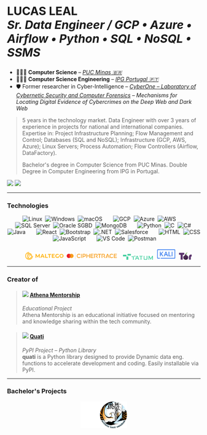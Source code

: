 <h2 style="font-size: 30px;">
  <strong>LUCAS LEAL</strong><br>
  <em>Sr. Data Engineer / GCP • Azure • Airflow • Python • SQL • NoSQL • SSMS</em>
</h2>

- 👨🏻‍💻 **Computer Science** – [_PUC Minas 🇧🇷_](https://computacao.pucpcaldas.br/)
- 👨🏻‍💻 **Computer Science Engineering** – [_IPG Portugal 🇵🇹_](https://politecnicoguarda.pt/)
- 🛡️ Former researcher in Cyber-Intelligence – [_CyberOne – Laboratory of Cybernetic Security and Computer Forensics_](https://sites.google.com/view/cyberonelab)
  – _Mechanisms for Locating Digital Evidence of Cybercrimes on the Deep Web and Dark Web_

> 5 years in the technology market. Data Engineer with over 3 years of experience in projects for national and international companies. Expertise in: Project Infrastructure Planning; Flow Management and Control; Databases (SQL and NoSQL); Infrastructure (GCP, AWS, Azure); Linux Servers; Process Automation; Flow Controllers (Airflow, DataFactory).
> 
> Bachelor's degree in Computer Science from PUC Minas. Double Degree in Computer Engineering from IPG in Portugal.

<div align="left">
  <a target="_blank" href="https://www.linkedin.com/in/lucas-leal-"><img src="https://img.shields.io/badge/LinkedIn-0B65C3?style=for-the-badge&logo=linkedin&logoColor=white"></a>
  <a target="_blank" href="https://lucaslealll.github.io/lucaslealll"><img src="https://img.shields.io/badge/WebSite-black?style=for-the-badge&logo=icloud&logoColor=black&color=D63447"></a>
<!--   <a target="_blank" href="https://github.com/lucaslealll"><img src="https://img.shields.io/badge/GitHub-black?style=for-the-badge&logo=github&logoColor=white"></a> -->
</div>

<hr>

### Technologies

<div align="center" style="pointer-events: none;">
  <!-- Sistemas Operacionais -->
  <img title="Linux"    height="30" src="https://cdn.jsdelivr.net/gh/devicons/devicon/icons/linux/linux-original.svg"/>
  <img width="0"/>
  <img title="Windows"  height="30" src="https://cdn.jsdelivr.net/gh/devicons/devicon/icons/windows8/windows8-original.svg"/>
  <img width="0"/>
  <img title="macOS"    height="30" src="https://cdn.simpleicons.org/apple/B0BEC5"/>

  <!-- Nuvem -->
  <img width="20"/>
  <img title="GCP"    height="30" src="https://skillicons.dev/icons?i=gcp"/>
  <img width="0"/>
  <img title="Azure"  height="30" src="https://skillicons.dev/icons?i=azure"/>
  <img width="0"/>
  <img title="AWS"    height="30" src="https://skillicons.dev/icons?i=aws"/>

  <!-- Bancos de Dados -->
  <img width="20"/>
  <img title="SQL Server"  height="30" src="https://cdn.jsdelivr.net/gh/devicons/devicon/icons/microsoftsqlserver/microsoftsqlserver-plain.svg"/>
  <img width="0"/>
  <img title="Oracle SGBD" height="30" src="https://upload.wikimedia.org/wikipedia/commons/e/e1/Oracle_Corporation_logo.svg"/>
  <img width="0"/>
  <img title="MongoDB"     height="30" src="https://skillicons.dev/icons?i=mongodb"/>

  <!-- Linguagens de Programação -->
  <img width="20"/>
  <img title="Python" height="30" src="https://skillicons.dev/icons?i=py"/>
  <img width="0"/>
  <img title="C"      height="30" src="https://skillicons.dev/icons?i=c"/>
  <img width="0"/>
  <img title="C#"     height="30" src="https://skillicons.dev/icons?i=cs"/>
  <img width="0"/>
  <img title="Java"   height="30" src="https://skillicons.dev/icons?i=java"/>

  <!-- Frameworks e Bibliotecas -->
  <img width="20"/>
  <img title="React"      height="30" src="https://skillicons.dev/icons?i=react"/>
  <img width="0"/>
  <img title="Bootstrap"  height="30" src="https://skillicons.dev/icons?i=bootstrap"/>
  <img width="0"/>
  <img title=".NET"       height="30" src="https://skillicons.dev/icons?i=dotnet"/>
  <img width="0"/>
  <img title="Salesforce" height="30" src="https://cdn.jsdelivr.net/gh/devicons/devicon/icons/salesforce/salesforce-original.svg"/>
  
  <!-- Desenvolvimento Web -->
  <img width="20"/>
  <img title="HTML"       height="30" src="https://skillicons.dev/icons?i=html"/>
  <img width="0"/>
  <img title="CSS"        height="30" src="https://skillicons.dev/icons?i=css"/>
  <img width="0"/>
  <img title="JavaScript" height="30" src="https://skillicons.dev/icons?i=js"/>

  <!-- Ferramentas de Desenvolvimento -->
  <img width="20"/>
  <img title="VS Code" height="30" src="https://skillicons.dev/icons?i=vscode"/>
  <img width="0"/>
  <img title="Postman" height="30" src="https://skillicons.dev/icons?i=postman"/>

  <br>
  <br>
  
  <!-- Ferramentas Forense -->
  <img width="20"/>
  <img title="Maltego"     height="20" height="30" src="images/icons/maltego.png">
  <img width="0"/>
  <img title="CipherTrace" height="20" height="30" src="images/icons/ciphertrace.png">
  <img width="0"/>
  <img title="TATUM"       height="15" height="30" src="images/icons/tatum.png">
  <img width="0"/>
  <img title="Kali Linux"  height="30" height="30" src="images/icons/kali.svg">
  <img width="0"/>
  <img title="TOR"         height="20" height="30" src="images/icons/tor.png">
</div>

<hr>

### Creator of

> #### <img height="50" src="https://github.com/athena-mentorship.png"/> [Athena Mentorship](https://github.com/athena-mentorship)
> _Educational Project_ <br> Athena Mentorship is an educational initiative focused on mentoring and knowledge sharing within the tech community.  


> #### <img height="50" src="https://github.com/quati-dev.png"/> [Quati](https://github.com/quati-dev/quati) <br>
> _PyPI Project – Python Library_ <br> **quati** is a Python library designed to provide Dynamic data eng. functions to accelerate development and coding. Easily installable via PyPI.

<hr>

### Bachelor's Projects

<div align="center" style="display: flex; justify-content: center">
    <a target="_blank" href="https://github.com/lucaslealll-puc-cc" style="text-decoration: none; color: inherit;">
        <img title="PUC" height="70" src="assets/logo-puc-color.svg">
    </a> 
    <a target="_blank" href="https://github.com/lucaslealll-ipg-ei" style="text-decoration: none; color: inherit;">
        <img title="IPG" height="70" src="assets/logo-ipg-color.png">
    </a>
</div>


<!-- | Tech              | Projects                                                                                                                                                                                                                                                                                                                                                                                                                                                                                                                                                                                                                                                                                                                                                                                                                                                                                                                                                                                                                                                                                                                                                                                                                                                                                                              |
| ----------------- | --------------------------------------------------------------------------------------------------------------------------------------------------------------------------------------------------------------------------------------------------------------------------------------------------------------------------------------------------------------------------------------------------------------------------------------------------------------------------------------------------------------------------------------------------------------------------------------------------------------------------------------------------------------------------------------------------------------------------------------------------------------------------------------------------------------------------------------------------------------------------------------------------------------------------------------------------------------------------------------------------------------------------------------------------------------------------------------------------------------------------------------------------------------------------------------------------------------------------------------------------------------------------------------------------------------------- |
| **Python**        | [Data Science Notebooks](https://github.com/lucaslealll/puc-ciencia-computacao?tab=readme-ov-file#data-analysis-and-manipulation) · [Research Cryptocurrency Tracker (Private)](https://github.com/lucaslealll/pibic-projeto-28131-2022-cripto-tracker) · [Accelerate Data Eng. Productivity](https://github.com/lucaslealll/data-task-accelerator) · [Instagram Map Followers & Unfollowers](https://github.com/lucaslealll/instagram-followers-unfollowers)                                                                                                                                                                                                                                                                                                                                                                                                                                                                                                                                                                                                                                                                                                                                                                                                                                                         |
| **PUC Minas**     | [Assembly](https://github.com/lucaslealll/assembly-mips) · [Automatons](https://github.com/lucaslealll/puc-ciencia-computacao?tab=readme-ov-file#-automatons) · [Shell Script](https://github.com/lucaslealll/estudo-shell-script) · [Blender](https://github.com/lucaslealll/puc-ciencia-computacao?tab=readme-ov-file#-blender) · [C](https://github.com/lucaslealll/puc-ciencia-computacao?tab=readme-ov-file#-c) · [C++](https://github.com/lucaslealll/puc-ciencia-computacao?tab=readme-ov-file#-c-1) · [CoppeliaSim](https://github.com/lucaslealll/puc-ciencia-computacao?tab=readme-ov-file#-coppeliasim---robots-sensors-and-applications) · [Java](https://github.com/lucaslealll/puc-ciencia-computacao?tab=readme-ov-file#-java) · [Lisp](https://github.com/lucaslealll/puc-ciencia-computacao?tab=readme-ov-file#-lisp) · [Lua](https://github.com/lucaslealll/puc-ciencia-computacao?tab=readme-ov-file#-lisp) · [Pascal](https://github.com/lucaslealll/puc-ciencia-computacao?tab=readme-ov-file#-pascal) · [Prolog](https://github.com/lucaslealll/puc-ciencia-computacao?tab=readme-ov-file#-prolog) · [Python](https://github.com/lucaslealll/puc-ciencia-computacao?tab=readme-ov-file#-python-notebook) · [SQL](https://github.com/lucaslealll/puc-ciencia-computacao?tab=readme-ov-file#-sql) |
| **IPG Portugal**  | [Bootstrap Agency Page](https://github.com/lucaslealll/ipg-website-agency) · [Salesforce Auto Repair Shop System](https://github.com/lucaslealll/ipg-autorepair-shop-salesforce) · [.NET Sport Store](https://github.com/lucaslealll/ipg-mvc-sportstore) · [.NET Book Store](https://github.com/lucaslealll/ipg-mvc-bookstore) · [Unity Game](https://github.com/lucaslealll/ipg-cockroaches-invaders-game) · [Bootstrap Electrician Webpage](https://github.com/lucaslealll/ipg-website-electrician) · [Haskell](https://github.com/lucaslealll/ipg-engenharia-informatica/tree/main/Programacao%20Funcional)                                                                                                                                                                                                                                                                                                                                                                                                                                                                                                                                                                                                                                                                                                        |
| **React**         | [Athena Mentorship](https://github.com/athena-mentorship) · [Orkut Feed Clone](https://github.com/lucaslealll/curso-clone-orkut-alura) · [Finance Control Platform](https://github.com/lucaslealll/curso-maratona-discover-2021)                                                                                                                                                                                                                                                                                                                                                                                                                                                                                                                                                                                                                                                                                                                                                                                                                                                                                                                                                                                                                                                                                      |
| **React Native**  | [Password Generator](https://github.com/lucaslealll/password-generator-app) · [Weather App](https://github.com/lucaslealll/react_native-AppClimapp)                                                                                                                                                                                                                                                                                                                                                                                                                                                                                                                                                                                                                                                                                                                                                                                                                                                                                                                                                                                                                                                                                                                                                                   |
| **Java**          | [Hash Generator](https://github.com/lucaslealll/gerador-hash) · [ADB (Android Debug Bridge) Interface](https://github.com/lucaslealll/adb-interface) · [Cities GeoDB Info](https://github.com/lucaslealll/android-geodb-app)                                                                                                                                                                                                                                                                                                                                                                                                                                                                                                                                                                                                                                                                                                                                                                                                                                                                                                                                                                                                                                                                                          |
| **JavaScript**    | [WhatsApp NLP Cyber Attendant](https://github.com/lucaslealll/whatsapp-bot-js) · [Memory Game](https://github.com/lucaslealll/curso-memory-game-js) · [Terminal Chat](https://github.com/lucaslealll/curso-terminal-chat-js)                                                                                                                                                                                                                                                                                                                                                                                                                                                                                                                                                                                                                                                                                                                                                                                                                                                                                                                                                                                                                                                                                          |
| **Cool Mentions** | [C Parking Control (1st programming project)](https://github.com/lucaslealll/puc-ciencia-computacao/blob/main/C/C-Estacionamentos) · [SH Website access control for linux](https://github.com/lucaslealll/linux-hosts-moderator)                                                                                                                                                                                                                                                                                                                                                                                                                                                                                                                                                                                                                                                                                                                                                                                                                                                                                                                                                                                                                                                                                      | -->
